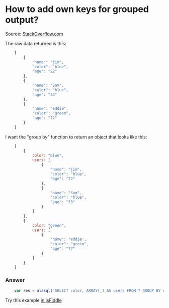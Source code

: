 # How to add own keys for grouped output?

Source: [StackOverflow.com](http://stackoverflow.com/questions/23600897/using-lodash-groupby-how-to-add-your-own-keys-for-grouped-output/27634449#27634449)

The raw data returned is this:
```js
    [
        {
            "name": "jim",
            "color": "blue",
            "age": "22"
        },
        {
            "name": "Sam",
            "color": "blue",
            "age": "33"
        },
        {
            "name": "eddie",
            "color": "green",
            "age": "77"
        }
    ]
```
I want the "group by" function to return an object that looks like this:
```js
    [
        {
            color: "blue",
            users: [
                {
                    "name": "jim",
                    "color": "blue",
                    "age": "22"
                },
                {
                    "name": "Sam",
                    "color": "blue",
                    "age": "33"
                }
            ]
        },
        {
            color: "green",
            users: [
                {
                    "name": "eddie",
                    "color": "green",
                    "age": "77"
                }
            ]
        }
    ]
```

### Answer
```js
    var res = alasql('SELECT color, ARRAY(_) AS users FROM ? GROUP BY color',[data]);
```
Try this example [in jsFiddle](ttp://jsfiddle.net/agershun/q40wrrk2/1/)